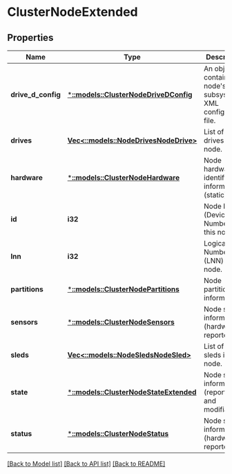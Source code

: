# ClusterNodeExtended

## Properties
Name | Type | Description | Notes
------------ | ------------- | ------------- | -------------
**drive_d_config** | [***::models::ClusterNodeDriveDConfig**](ClusterNodeDriveDConfig.md) | An object containing a node&#39;s drive subsystem XML configuration file. | [optional] [default to null]
**drives** | [**Vec<::models::NodeDrivesNodeDrive>**](NodeDrivesNodeDrive.md) | List of the drives in this node. | [optional] [default to null]
**hardware** | [***::models::ClusterNodeHardware**](ClusterNodeHardware.md) | Node hardware identifying information (static). | [optional] [default to null]
**id** | **i32** | Node ID (Device Number) of this node. | [optional] [default to null]
**lnn** | **i32** | Logical Node Number (LNN) of this node. | [optional] [default to null]
**partitions** | [***::models::ClusterNodePartitions**](ClusterNodePartitions.md) | Node partition information. | [optional] [default to null]
**sensors** | [***::models::ClusterNodeSensors**](ClusterNodeSensors.md) | Node sensor information (hardware reported). | [optional] [default to null]
**sleds** | [**Vec<::models::NodeSledsNodeSled>**](NodeSledsNodeSled.md) | List of the sleds in this node. | [optional] [default to null]
**state** | [***::models::ClusterNodeStateExtended**](ClusterNodeStateExtended.md) | Node state information (reported and modifiable). | [optional] [default to null]
**status** | [***::models::ClusterNodeStatus**](ClusterNodeStatus.md) | Node status information (hardware reported). | [optional] [default to null]

[[Back to Model list]](../README.md#documentation-for-models) [[Back to API list]](../README.md#documentation-for-api-endpoints) [[Back to README]](../README.md)


